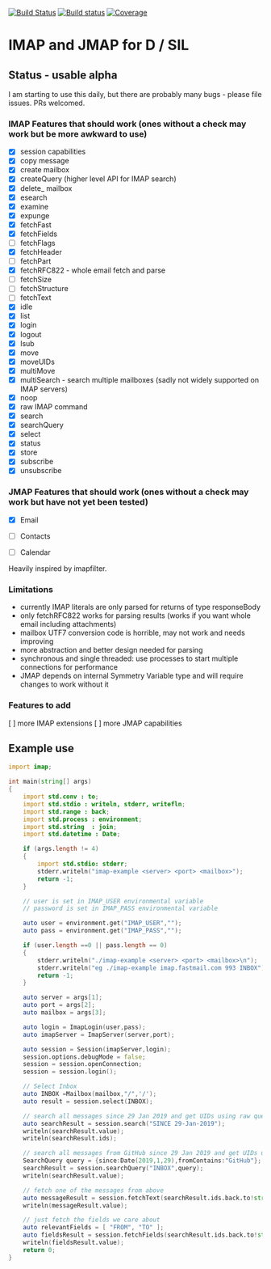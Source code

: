 [![Build Status](https://travis-ci.org/symmetryinvestments/imap-d.svg?branch=master)](https://travis-ci.org/symmetryinvestments/imap-d)
[![Build status](https://ci.appveyor.com/api/projects/status/mpti6h28igwso71e/branch/master?svg=true)](https://ci.appveyor.com/project/Laeeth/imap-d/branch/master)
[![Coverage](https://codecov.io/gh/symmetryinvestments/imap-d/branch/master/graph/badge.svg)](https://codecov.io/gh/symmetryinvestments/imap-d)

# IMAP and JMAP for D / SIL

## Status - usable alpha
I am starting to use this daily, but there are probably many bugs - please file issues.  PRs welcomed.

### IMAP Features that should work (ones without a check may work but be more awkward to use)

- [X] session capabilities
- [X] copy message
- [X] create mailbox
- [X] createQuery (higher level API for IMAP search)
- [X] delete_ mailbox
- [X] esearch
- [X] examine
- [X] expunge
- [X] fetchFast
- [X] fetchFields
- [ ] fetchFlags
- [X] fetchHeader
- [ ] fetchPart
- [X] fetchRFC822 - whole email fetch and parse
- [ ] fetchSize
- [ ] fetchStructure
- [ ] fetchText
- [X] idle
- [X] list
- [X] login
- [X] logout
- [X] lsub
- [X] move
- [X] moveUIDs
- [X] multiMove
- [X] multiSearch - search multiple mailboxes (sadly not widely supported on IMAP servers)
- [X] noop
- [X] raw IMAP command
- [X] search
- [X] searchQuery
- [X] select
- [X] status
- [X] store
- [X] subscribe
- [X] unsubscribe

### JMAP Features that should work (ones without a check may work but have not yet been tested)

- [X] Email
- [ ] Contacts
- [ ] Calendar


Heavily inspired by imapfilter.

### Limitations
- currently IMAP literals are only parsed for returns of type responseBody
- only fetchRFC822 works for parsing results (works if you want whole email including
  attachments)
- mailbox UTF7 conversion code is horrible, may not work and needs improving
- more abstraction and better design needed for parsing
- synchronous and single threaded: use processes to start multiple connections for performance
- JMAP depends on internal Symmetry Variable type and will require changes to work without it


### Features to add

[ ] more IMAP extensions
[ ] more JMAP capabilities

## Example use

```d
import imap;

int main(string[] args)
{
	import std.conv : to;
	import std.stdio : writeln, stderr, writefln;
	import std.range : back;
	import std.process : environment;
	import std.string  : join;
	import std.datetime : Date;

	if (args.length != 4)
	{
		import std.stdio: stderr;
		stderr.writeln("imap-example <server> <port> <mailbox>");
		return -1;
	}

	// user is set in IMAP_USER environmental variable
	// password is set in IMAP_PASS environmental variable

	auto user = environment.get("IMAP_USER","");
	auto pass = environment.get("IMAP_PASS","");

	if (user.length ==0 || pass.length == 0)
	{
		stderr.writeln("./imap-example <server> <port> <mailbox>\n");
		stderr.writeln("eg ./imap-example imap.fastmail.com 993 INBOX");
		return -1;
	}

	auto server = args[1];
	auto port = args[2];
	auto mailbox = args[3];

	auto login = ImapLogin(user,pass);
	auto imapServer = ImapServer(server,port);

	auto session = Session(imapServer,login);
	session.options.debugMode = false;
	session = session.openConnection;
	session = session.login();

	// Select Inbox
	auto INBOX =Mailbox(mailbox,"/",'/');
	auto result = session.select(INBOX);

	// search all messages since 29 Jan 2019 and get UIDs using raw query interface
	auto searchResult = session.search("SINCE 29-Jan-2019");
	writeln(searchResult.value);
	writeln(searchResult.ids);

	// search all messages from GitHub since 29 Jan 2019 and get UIDs using high level query interface
	SearchQuery query = {since:Date(2019,1,29),fromContains:"GitHub"};
	searchResult = session.searchQuery("INBOX",query);
	writeln(searchResult.value);

	// fetch one of the messages from above
	auto messageResult = session.fetchText(searchResult.ids.back.to!string);
	writeln(messageResult.value);

	// just fetch the fields we care about
	auto relevantFields = [ "FROM", "TO" ];
	auto fieldsResult = session.fetchFields(searchResult.ids.back.to!string,relevantFields.join(" "));
	writeln(fieldsResult.value);
	return 0;
}
```

